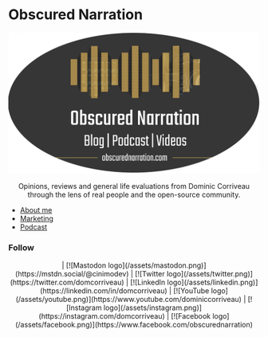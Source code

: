 # Obscured Narration
<img src="/assets/on-logo-oval.png" alt="Obscured Narration blog logo" style="text-align: center"></img>


<p style="text-align: center;">Opinions, reviews and general life evaluations from Dominic Corriveau through the lens of real people and the open-source community.</p>

- [About me](https://cinimodev.github.io/about/)
- [Marketing](https://cinimodev.github.io/marketing.html)
- [Podcast](https://anchor.fm/dctalks)


### Follow
<div align="center">
| [![Mastodon logo](/assets/mastodon.png)](https://mstdn.social/@cinimodev) | [![Twitter logo](/assets/twitter.png)](https://twitter.com/domcorriveau) | [![LinkedIn logo](/assets/linkedin.png)](https://linkedin.com/in/domcorriveau) | [![YouTube logo](/assets/youtube.png)](https://www.youtube.com/dominiccorriveau) | [![Instagram logo](/assets/instagram.png)](https://instagram.com/domcorriveau) | [![Facebook logo](/assets/facebook.png)](https://www.facebook.com/obscurednarration)
</div>